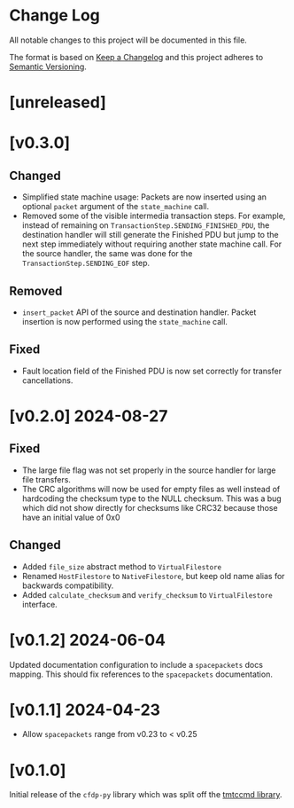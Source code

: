 Change Log
=======

All notable changes to this project will be documented in this file.

The format is based on [Keep a Changelog](http://keepachangelog.com/)
and this project adheres to [Semantic Versioning](http://semver.org/).

# [unreleased]

# [v0.3.0]

## Changed

- Simplified state machine usage: Packets are now inserted using an optional `packet` argument
  of the `state_machine` call.
- Removed some of the visible intermedia transaction steps. For example, instead of remaining
  on `TransactionStep.SENDING_FINISHED_PDU`, the destination handler will still generate the
  Finished PDU but jump to the next step immediately without requiring another state machine call.
  For the source handler, the same was done for the `TransactionStep.SENDING_EOF` step.

## Removed

- `insert_packet` API of the source and destination handler. Packet insertion is now performed
  using the `state_machine` call.

## Fixed

- Fault location field of the Finished PDU is now set correctly for transfer cancellations.

# [v0.2.0] 2024-08-27

## Fixed

- The large file flag was not set properly in the source handler for large file transfers.
- The CRC algorithms will now be used for empty files as well instead of hardcoding the
  checksum type to the NULL checksum. This was a bug which did not show directly for
  checksums like CRC32 because those have an initial value of 0x0

## Changed

- Added `file_size` abstract method to `VirtualFilestore`
- Renamed `HostFilestore` to `NativeFilestore`, but keep old name alias for backwards compatibility.
- Added `calculate_checksum` and `verify_checksum` to `VirtualFilestore` interface.

# [v0.1.2] 2024-06-04

Updated documentation configuration to include a `spacepackets` docs mapping. This
should fix references to the `spacepackets` documentation.

# [v0.1.1] 2024-04-23

- Allow `spacepackets` range from v0.23 to < v0.25

# [v0.1.0]

Initial release of the `cfdp-py` library which was split off the
[tmtccmd library](https://github.com/robamu-org/tmtccmd).
